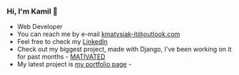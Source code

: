 ### Hi, I'm Kamil 👋

- Web Developer
- You can reach me by e-mail kmatysiak-it@outlook.com 
- Feel free to check my [LinkedIn](https://www.linkedin.com/in/kamilmatysiak/)
- Check out my biggest project, made with Django, I've been working on it for past months - [MATIVATED](https://github.com/g4n3sha5/MATIVATED_dev)
- My latest project is [my portfolio page](www.kamilmatysiak.pl ) -
